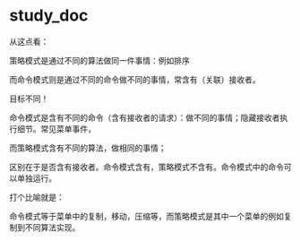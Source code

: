 # study_doc

从这点看：

策略模式是通过不同的算法做同一件事情：例如排序

而命令模式则是通过不同的命令做不同的事情，常含有（关联）接收者。

目标不同！

命令模式是含有不同的命令（含有接收者的请求）：做不同的事情；隐藏接收者执行细节。常见菜单事件，

而策略模式含有不同的算法，做相同的事情；

区别在于是否含有接收者。命令模式含有，策略模式不含有。命令模式中的命令可以单独运行。

打个比喻就是：

 命令模式等于菜单中的复制，移动，压缩等，而策略模式是其中一个菜单的例如复制到不同算法实现。

